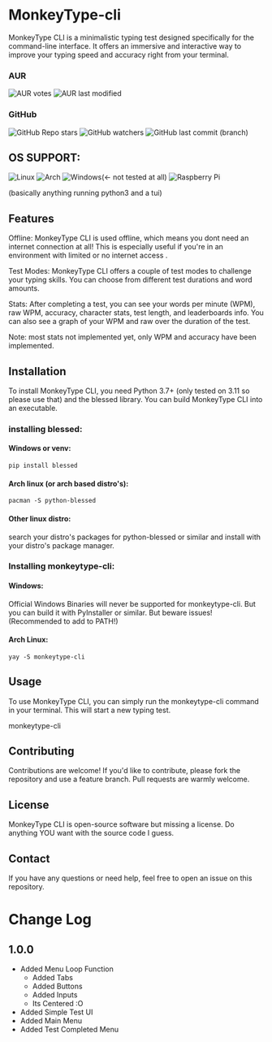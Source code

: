 # MonkeyType-cli
MonkeyType CLI is a minimalistic typing test designed specifically for the command-line interface. It offers an immersive and interactive way to improve your typing speed and accuracy right from your terminal.

### AUR
![AUR votes](https://img.shields.io/aur/votes/monkeytype-cli?style=flat)
![AUR last modified](https://img.shields.io/aur/last-modified/monkeytype-cli)

### GitHub
![GitHub Repo stars](https://img.shields.io/github/stars/Spelis/monkeytype-cli)
![GitHub watchers](https://img.shields.io/github/watchers/Spelis/monkeytype-cli)
![GitHub last commit (branch)](https://img.shields.io/github/last-commit/Spelis/monkeytype-cli/main)


## OS SUPPORT: 
![Linux](https://img.shields.io/badge/Linux-FCC624?style=for-the-badge&logo=linux&logoColor=black)
![Arch](https://img.shields.io/badge/Arch%20Linux-1793D1?logo=arch-linux&logoColor=fff&style=for-the-badge)
![Windows](https://img.shields.io/badge/Windows-0078D6?style=for-the-badge&logo=windows&logoColor=white)(<- not tested at all)
![Raspberry Pi](https://img.shields.io/badge/-RaspberryPi-C51A4A?style=for-the-badge&logo=Raspberry-Pi)

(basically anything running python3 and a tui)

## Features

Offline: MonkeyType CLI is used offline, which means you dont need an internet connection at all! This is especially useful if you're in an environment with limited or no internet access .

Test Modes: MonkeyType CLI offers a couple of test modes to challenge your typing skills. You can choose from different test durations and word amounts.

Stats: After completing a test, you can see your words per minute (WPM), raw WPM, accuracy, character stats, test length, and leaderboards info. You can also see a graph of your WPM and raw over the duration of the test.

Note: most stats not implemented yet, only WPM and accuracy have been implemented.

## Installation

To install MonkeyType CLI, you need Python 3.7+ (only tested on 3.11 so please use that) and the blessed library. You can build MonkeyType CLI into an executable.

### installing blessed:
#### Windows or venv:
`pip install blessed`
#### Arch linux (or arch based distro's):
`pacman -S python-blessed`
#### Other linux distro:
search your distro's packages for python-blessed or similar and install with your distro's package manager.

### Installing monkeytype-cli:
#### Windows:
Official Windows Binaries will never be supported for monkeytype-cli. But you can build it with PyInstaller or similar. But beware issues! (Recommended to add to PATH!)

#### Arch Linux:
`yay -S monkeytype-cli`

## Usage

To use MonkeyType CLI, you can simply run the monkeytype-cli command in your terminal. This will start a new typing test.

monkeytype-cli

## Contributing

Contributions are welcome! If you'd like to contribute, please fork the repository and use a feature branch. Pull requests are warmly welcome.

## License

MonkeyType CLI is open-source software but missing a license. Do anything YOU want with the source code I guess.

## Contact

If you have any questions or need help, feel free to open an issue on this repository.

# Change Log

## 1.0.0
* Added Menu Loop Function
  * Added Tabs
  * Added Buttons
  * Added Inputs
  * Its Centered :O
* Added Simple Test UI
* Added Main Menu
* Added Test Completed Menu

